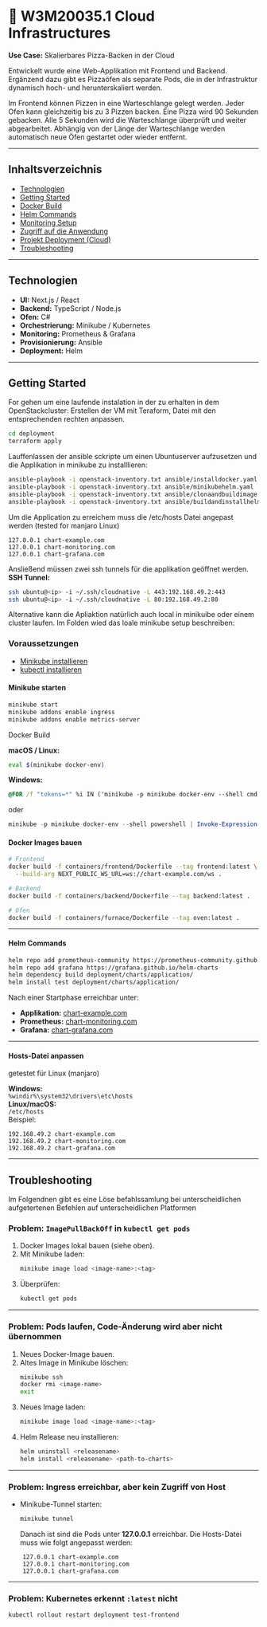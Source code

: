 # 🍕 W3M20035.1 Cloud Infrastructures  
**Use Case:** Skalierbares Pizza-Backen in der Cloud

Entwickelt wurde eine Web-Applikation mit Frontend und Backend. Ergänzend dazu gibt es Pizzaöfen als separate Pods, die in der Infrastruktur dynamisch hoch- und herunterskaliert werden.

Im Frontend können Pizzen in eine Warteschlange gelegt werden. Jeder Ofen kann gleichzeitig bis zu 3 Pizzen backen. Eine Pizza wird 90 Sekunden gebacken. Alle 5 Sekunden wird die Warteschlange überprüft und weiter abgearbeitet. Abhängig von der Länge der Warteschlange werden automatisch neue Öfen gestartet oder wieder entfernt.

---

## Inhaltsverzeichnis
- [Technologien](#️-technologien)
- [Getting Started](#-getting-started)
- [Docker Build](#-docker-build)
- [Helm Commands](#-helm-commands)
- [Monitoring Setup](#-monitoring-setup)
- [Zugriff auf die Anwendung](#-zugriff-auf-die-anwendung)
- [Projekt Deployment (Cloud)](#-projekt-deployment-cloud)
- [Troubleshooting](#-troubleshooting)
---

## Technologien  
- **UI:** Next.js / React  
- **Backend:** TypeScript / Node.js  
- **Ofen:** C#  
- **Orchestrierung:** Minikube / Kubernetes  
- **Monitoring:** Prometheus & Grafana  
- **Provisionierung:** Ansible  
- **Deployment:** Helm  

---

## Getting Started  

For gehen um eine laufende instalation in der zu erhalten in dem OpenStackcluster:
Erstellen der VM mit Teraform, Datei mit den entsprechenden rechten anpassen. 
```bash
cd deployment
terraform apply
```
Lauffenlassen der ansible sckripte um einen Ubuntuserver aufzusetzen und die Applikation in minikube zu installlieren:

```bash
ansible-playbook -i openstack-inventory.txt ansible/installdocker.yaml -key-file "<path_to_key>"
ansible-playbook -i openstack-inventory.txt ansible/minikubehelm.yaml -key-file "<path_to_key>"
ansible-playbook -i openstack-inventory.txt ansible/clonaandbuildimage.yaml -key-file "<path_to_key>"
ansible-playbook -i openstack-inventory.txt ansible/buildandinstallhelm.yaml -key-file "<path_to_key>"
```

Um die Application zu erreichem  muss die /etc/hosts Datei angepast werden (tested for manjaro Linux)
```
127.0.0.1 chart-example.com
127.0.0.1 chart-monitoring.com
127.0.0.1 chart-grafana.com
```

Ansließend müssen zwei ssh tunnels für die applikation geöffnet werden.
**SSH Tunnel:**  
```bash
ssh ubuntu@<ip> -i ~/.ssh/cloudnative -L 443:192.168.49.2:443
ssh ubuntu@<ip> -i ~/.ssh/cloudnative -L 80:192.168.49.2:80
```
Alternative kann die Apliaktion natürlich auch local in minikuibe oder einem cluster laufen. Im Folden wied das loale minikube setup beschreiben:
### Voraussetzungen  
- [Minikube installieren](https://minikube.sigs.k8s.io/docs/start/)  
- [kubectl installieren](https://kubernetes.io/docs/tasks/tools/)  

#### Minikube starten  
```bash
minikube start
minikube addons enable ingress
minikube addons enable metrics-server
```

 Docker Build  

**macOS / Linux:**  
```bash
eval $(minikube docker-env)
```

**Windows:**  
```cmd
@FOR /f "tokens=*" %i IN ('minikube -p minikube docker-env --shell cmd') DO @%i
```
oder  
```powershell
minikube -p minikube docker-env --shell powershell | Invoke-Expression
```

#### Docker Images bauen  
```bash
# Frontend
docker build -f containers/frontend/Dockerfile --tag frontend:latest \
  --build-arg NEXT_PUBLIC_WS_URL=ws://chart-example.com/ws .

# Backend
docker build -f containers/backend/Dockerfile --tag backend:latest .

# Ofen
docker build -f containers/furnace/Dockerfile --tag oven:latest .
```

---

#### Helm Commands  

```bash
helm repo add prometheus-community https://prometheus-community.github.io/helm-charts
helm repo add grafana https://grafana.github.io/helm-charts
helm dependency build deployment/charts/application/
helm install test deployment/charts/application/
```

Nach einer Startphase erreichbar unter:  
-  **Applikation:** [chart-example.com](http://chart-example.com)  
-  **Prometheus:** [chart-monitoring.com](http://chart-monitoring.com)  
-  **Grafana:** [chart-grafana.com](http://chart-grafana.com)  

---
#### Hosts-Datei anpassen
getestet für Linux (manjaro)

**Windows:**  
`%windir%\system32\drivers\etc\hosts`  
**Linux/macOS:**  
`/etc/hosts`  
Beispiel:  
```
192.168.49.2 chart-example.com
192.168.49.2 chart-monitoring.com
192.168.49.2 chart-grafana.com
```
---
## Troubleshooting  
Im Folgendnen gibt es eine Löse befahlssamlung bei unterscheidlichen aufgetertenen Befehlen auf unterscheidlichen Platformen
### Problem: `ImagePullBackOff` in `kubectl get pods`  
1. Docker Images lokal bauen (siehe oben).  
2. Mit Minikube laden:  
   ```bash
   minikube image load <image-name>:<tag>
   ```  
3. Überprüfen:  
   ```bash
   kubectl get pods
   ```
---
### Problem: Pods laufen, Code-Änderung wird aber nicht übernommen  
1. Neues Docker-Image bauen.  
2. Altes Image in Minikube löschen:  
   ```bash
   minikube ssh
   docker rmi <image-name>
   exit
   ```
3. Neues Image laden:  
   ```bash
   minikube image load <image-name>:<tag>
   ```
4. Helm Release neu installieren:  
   ```bash
   helm uninstall <releasename>
   helm install <releasename> <path-to-charts>
   ```
---
### Problem: Ingress erreichbar, aber kein Zugriff von Host  
- Minikube-Tunnel starten:  
  ```bash
  minikube tunnel
  ```
  Danach ist sind die Pods unter **127.0.0.1** erreichbar. Die Hosts-Datei muss wie folgt angepasst werden:

```
    127.0.0.1 chart-example.com
    127.0.0.1 chart-monitoring.com
    127.0.0.1 chart-grafana.com

```

---
### Problem: Kubernetes erkennt `:latest` nicht  
```bash
kubectl rollout restart deployment test-frontend
```